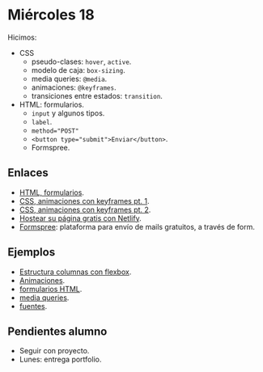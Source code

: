 # Miércoles 18

Hicimos:

- CSS
  - pseudo-clases: `hover`, `active`.
  - modelo de caja: `box-sizing`.
  - media queries: `@media`.
  - animaciones: `@keyframes`.
  - transiciones entre estados: `transition`.
- HTML: formularios.
  - `input` y algunos tipos.
  - `label`.
  - `method="POST"`
  - `<button type="submit">Enviar</button>`.
  - Formspree.

## Enlaces

- [HTML, formularios](https://developer.mozilla.org/es/docs/Web/HTML/Elemento#Formularios).
- [CSS, animaciones con keyframes pt. 1](https://developer.mozilla.org/es/docs/Web/CSS/@keyframes).
- [CSS, animaciones con keyframes pt. 2](https://developer.mozilla.org/es/docs/Web/CSS/CSS_Animations/Usando_animaciones_CSS).
- [Hostear su página gratis con Netlify](https://youtu.be/EAsk80QIwb8).
- [Formspree](https://formspree.io/): plataforma para envío de mails gratuitos, a través de form.

## Ejemplos

- [Estructura columnas con flexbox](/ejemplos/css/flexbox).
- [Animaciones](/ejemplos/css/animaciones).
- [formularios HTML](/ejemplos/html/formularios.html).
- [media queries](/ejemplos/css/media-queries).
- [fuentes](/ejemplos/css/fuentes).

## Pendientes alumno

- Seguir con proyecto.
- Lunes: entrega portfolio.
